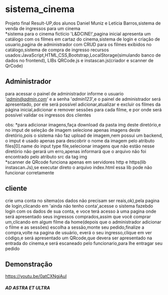 # sistema_cinema
Projeto final Result-UP,dos alunos Daniel Muniz e Letícia Barros,sistema de venda de ingressos para um cinema<br>
 *sistema para o cinema fictício 'L&DCINE!',pagina inicial apresenta um catálogo com os filmes em cartaz do cinema,sistema de login e criação de usuario,pagina de administrador com CRUD para os filmes exibidos no catálogo,sistema de compra de ingresso
 recursos usados:JavaScript,HTML,CSS,Bootstrap,LocalStorage(simulando banco de dados no frontend), LIBs QRCode.js e instascan.js(criador e scanner de QrCode)
 

## Administrador
para acessar o painel de administrador informe o usuario '*admin@admin.com*' e a senha '*admin123*',e o painel de administrador será apresentado,
por ele será possível adicionar,atualizar e excluir os filmes da página inicial,adicionar e remover sessões para cada filme, e por onde será possível validar os ingressos dos clientes

obs:
*para adicionar imagens,faça download da pasta img deste diretório,e no imput de seleção de imagem selecione apenas imagens deste diretório,pois o sistema não faz upload de imagem,nem possui um backend,
o imput é usado apenas para descobrir o nome da imagem pelo atributo files[0].name do input type file,selecionar imagens que não estão nesse diretório não gerará um erro,apenas informará que o arquivo não
foi encontrado pelo atributo src da tag img
<br>*scanner de QRcode funciona apenas em servidores http e https(lib instascan.Js),se executar direto o arquivo index.html essa lib pode não funcionar corretamente


## cliente
crie uma conta no sitema(os dados não precisam ser reais,ok),pela pagina de login,clicando em 'ainda não tenho conta',acesse o sistema fazebdo login com os dados de sua conta,
e voce terá acesso à uma pagina onde será apresentado seus ingressos comprados,assim que você comprar um,clicando em algum filme da home(depois que o administrador adicionar o filme e as sessões)
escolha a sessão,monte seu pedido,finalize a compra,volte na pagina de usuário, everá o seu ingresso,clique em ver código,e será apresentado um QRcode,que devera ser apresentado na entrada do 
cinema,e será escaneado pelo funcionario,para lhe entragar seu pedido

## Demonstração
https://youtu.be/0atCXNgjAuI


##### AD ASTRA ET ULTRA
